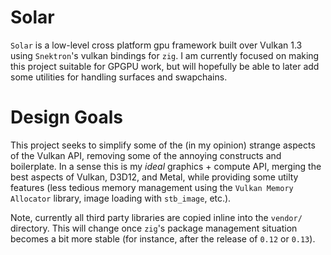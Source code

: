 # Solar

`Solar` is a low-level cross platform gpu framework built over Vulkan 1.3 using `Snektron`'s vulkan bindings for `zig`. I am currently focused on making this project suitable for GPGPU work, but will hopefully be able to later add some utilities for handling surfaces and swapchains.

# Design Goals

This project seeks to simplify some of the (in my opinion) strange aspects of the Vulkan API, removing some of the annoying constructs and boilerplate. In a sense this is my _ideal_ graphics + compute API, merging the best aspects of Vulkan, D3D12, and Metal, while providing some utilty features (less tedious memory management using the `Vulkan Memory Allocator` library, image loading with `stb_image`, etc.).

Note, currently all third party libraries are copied inline into the `vendor/` directory. This will change once `zig`'s package management situation becomes a bit more stable (for instance, after the release of `0.12` or `0.13`).